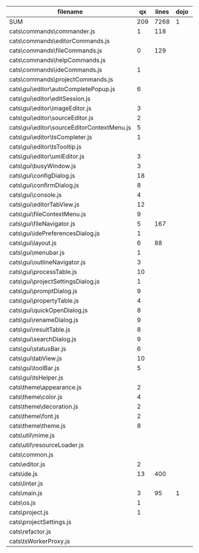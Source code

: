 | filename                                   | qx  | lines | dojo | lines | todo | 5   | 
|--------------------------------------------|-----|-------|------|-------|------|-----| 
| SUM                                        | 209 | 7268  | 1    | 354   |      | 4%  | 
| cats\commands\commander.js                 | 1   | 118   |      | 110   | 6    | 65% | 
| cats\commands\editorCommands.js            |     |       |      |       |      |     | 
| cats\commands\fileCommands.js              | 0   | 129   |      |       |      |     | 
| cats\commands\helpCommands.js              |     |       |      |       |      |     | 
| cats\commands\ideCommands.js               | 1   |       |      |       |      |     | 
| cats\commands\projectCommands.js           |     |       |      |       |      |     | 
| cats\gui\editor\autoCompletePopup.js       | 6   |       |      |       |      |     | 
| cats\gui\editor\editSession.js             |     |       |      |       |      |     | 
| cats\gui\editor\imageEditor.js             | 3   |       |      |       |      |     | 
| cats\gui\editor\sourceEditor.js            | 2   |       |      |       |      |     | 
| cats\gui\editor\sourceEditorContextMenu.js | 5   |       |      |       |      |     | 
| cats\gui\editor\tsCompleter.js             | 1   |       |      |       |      |     | 
| cats\gui\editor\tsTooltip.js               |     |       |      |       |      |     | 
| cats\gui\editor\umlEditor.js               | 3   |       |      |       |      |     | 
| cats\gui\busyWindow.js                     | 3   |       |      |       |      |     | 
| cats\gui\configDialog.js                   | 18  |       |      |       |      |     | 
| cats\gui\confirmDialog.js                  | 8   |       |      |       |      |     | 
| cats\gui\console.js                        | 4   |       |      |       |      |     | 
| cats\gui\editorTabView.js                  | 12  |       |      |       |      |     | 
| cats\gui\fileContextMenu.js                | 9   |       |      |       |      |     | 
| cats\gui\fileNavigator.js                  | 5   | 167   |      |       |      |     | 
| cats\gui\idePreferencesDialog.js           | 1   |       |      |       |      |     | 
| cats\gui\layout.js                         | 6   | 88    |      |       |      |     | 
| cats\gui\menubar.js                        | 1   |       |      |       |      |     | 
| cats\gui\outlineNavigator.js               | 3   |       |      |       |      |     | 
| cats\gui\processTable.js                   | 10  |       |      |       |      |     | 
| cats\gui\projectSettingsDialog.js          | 1   |       |      |       |      |     | 
| cats\gui\promptDialog.js                   | 9   |       |      |       |      |     | 
| cats\gui\propertyTable.js                  | 4   |       |      |       |      |     | 
| cats\gui\quickOpenDialog.js                | 8   |       |      |       |      |     | 
| cats\gui\renameDialog.js                   | 9   |       |      |       |      |     | 
| cats\gui\resultTable.js                    | 8   |       |      |       |      |     | 
| cats\gui\searchDialog.js                   | 9   |       |      |       |      |     | 
| cats\gui\statusBar.js                      | 6   |       |      |       |      |     | 
| cats\gui\tabView.js                        | 10  |       |      |       |      |     | 
| cats\gui\toolBar.js                        | 5   |       |      |       |      |     | 
| cats\gui\tsHelper.js                       |     |       |      |       |      |     | 
| cats\theme\appearance.js                   | 2   |       |      |       |      |     | 
| cats\theme\color.js                        | 4   |       |      |       |      |     | 
| cats\theme\decoration.js                   | 2   |       |      |       |      |     | 
| cats\theme\font.js                         | 2   |       |      |       |      |     | 
| cats\theme\theme.js                        | 8   |       |      |       |      |     | 
| cats\util\mime.js                          |     |       |      |       |      |     | 
| cats\util\resourceLoader.js                |     |       |      |       |      |     | 
| cats\common.js                             |     |       |      |       |      |     | 
| cats\editor.js                             | 2   |       |      |       |      |     | 
| cats\ide.js                                | 13  | 400   |      | 149   | 20   | 11% | 
| cats\linter.js                             |     |       |      |       |      |     | 
| cats\main.js                               | 3   | 95    | 1    | 95    | 6    | 64% | 
| cats\os.js                                 | 1   |       |      |       |      |     | 
| cats\project.js                            | 1   |       |      |       |      |     | 
| cats\projectSettings.js                    |     |       |      |       |      |     | 
| cats\refactor.js                           |     |       |      |       |      |     | 
| cats\tsWorkerProxy.js                      |     |       |      |       |      |     | 
